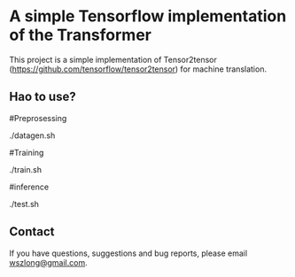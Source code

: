 
A simple Tensorflow implementation of the Transformer
===

This project is a simple implementation of Tensor2tensor (https://github.com/tensorflow/tensor2tensor) for machine translation.

Hao to use?
---

#Preprosessing

./datagen.sh

#Training

./train.sh

#inference

./test.sh

Contact
---

If you have questions, suggestions and bug reports, please email wszlong@gmail.com.



